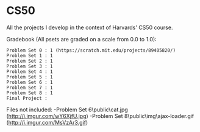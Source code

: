 # CS50
All the projects I develop in the context of Harvards' CS50 course.

Gradebook (All psets are graded on a scale from 0.0 to 1.0):
  
    Problem Set 0 : 1 (https://scratch.mit.edu/projects/89405820/)
    Problem Set 1 : 1
    Problem Set 2 : 1
    Problem Set 3 : 1
    Problem Set 4 : 1
    Problem Set 5 : 1
    Problem Set 6 : 1
    Problem Set 7 : 1
    Problem Set 8 : 1
    Final Project :


Files not included:
   -Problem Set 6\public\cat.jpg (http://i.imgur.com/wY6XjfU.jpg)
   -Problem Set 8\public\img\ajax-loader.gif (http://i.imgur.com/MsVzAr3.gif)

